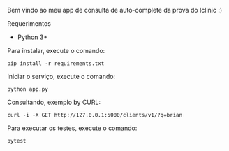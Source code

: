 Bem vindo ao meu app de consulta de auto-complete da prova do Iclinic :)

Requerimentos

* Python 3+

Para instalar, execute o comando:
```
pip install -r requirements.txt
```

Iniciar o serviço, execute o comando:
```
python app.py
```

Consultando, exemplo by CURL:
```
curl -i -X GET http://127.0.0.1:5000/clients/v1/?q=brian
```

Para executar os testes, execute o comando:
```
pytest
```
